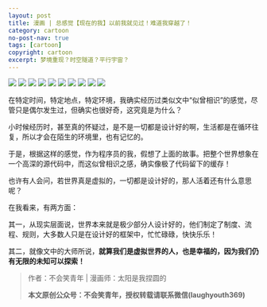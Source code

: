 ```yaml
---
layout: post
title: 漫画 | 总感觉【现在的我】以前我就见过！难道我穿越了！
category: cartoon
no-post-nav: true
tags: [cartoon]
copyright: cartoon
excerpt: 梦境重现？时空隧道？平行宇宙？
---
```



![](http://favorites.ren/assets/images/2020/cartoon/sicengxiangsi/sicengxiangsi01.jpeg)
![](http://favorites.ren/assets/images/2020/cartoon/sicengxiangsi/sicengxiangsi02.jpeg)
![](http://favorites.ren/assets/images/2020/cartoon/sicengxiangsi/sicengxiangsi03.jpeg)
![](http://favorites.ren/assets/images/2020/cartoon/sicengxiangsi/sicengxiangsi04.jpeg)
![](http://favorites.ren/assets/images/2020/cartoon/sicengxiangsi/sicengxiangsi05.jpeg)
![](http://favorites.ren/assets/images/2020/cartoon/sicengxiangsi/sicengxiangsi06.jpeg)
![](http://favorites.ren/assets/images/2020/cartoon/sicengxiangsi/sicengxiangsi07.jpeg)
![](http://favorites.ren/assets/images/2020/cartoon/sicengxiangsi/sicengxiangsi08.jpeg)
![](http://favorites.ren/assets/images/2020/cartoon/sicengxiangsi/sicengxiangsi09.jpeg)
![](http://favorites.ren/assets/images/2020/cartoon/sicengxiangsi/sicengxiangsi10.jpeg)

在特定时间，特定地点，特定环境，我确实经历过类似文中“似曾相识”的感觉，尽管只是偶尔发生过，但确实也很好奇，这究竟是为什么？
 
小时候经历时，甚至真的怀疑过，是不是一切都是设计好的啊，生活都是在循环往复，所以才会在陌生的环境里，也有记忆的。
 
于是，根据这样的感觉，作为程序员的我，假想了上面的故事。把整个世界想象在一个高深的源代码中，而这似曾相识之感，确实像极了代码留下的缓存！
 
也许有人会问，若世界真是虚拟的，一切都是设计好的，那人活着还有什么意思呢？
 
在我看来，有两方面：
 
其一，从现实层面说，世界本来就是极少部分人设计好的，他们制定了制度、流程、规则，大多数人只是在设计好的框架中，忙忙碌碌，快快乐乐！
 
其二，就像文中的大师所说，**就算我们是虚拟世界的人，也是幸福的，因为我们仍有无限的未知可以探索！**


>作者：不会笑青年 | 漫画师：太阳是我捏圆的
>
>**本文原创公众号：不会笑青年，授权转载请联系微信(laughyouth369)**


